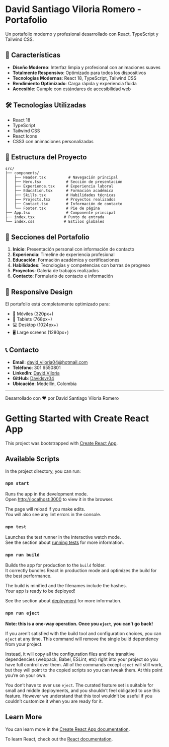 # David Santiago Viloria Romero - Portafolio

Un portafolio moderno y profesional desarrollado con React, TypeScript y Tailwind CSS.

## 🚀 Características

- **Diseño Moderno**: Interfaz limpia y profesional con animaciones suaves
- **Totalmente Responsivo**: Optimizado para todos los dispositivos
- **Tecnologías Modernas**: React 18, TypeScript, Tailwind CSS
- **Rendimiento Optimizado**: Carga rápida y experiencia fluida
- **Accesible**: Cumple con estándares de accesibilidad web

## 🛠️ Tecnologías Utilizadas

- React 18
- TypeScript
- Tailwind CSS
- React Icons
- CSS3 con animaciones personalizadas

## 📁 Estructura del Proyecto

```
src/
├── components/
│   ├── Header.tsx          # Navegación principal
│   ├── Hero.tsx           # Sección de presentación
│   ├── Experience.tsx     # Experiencia laboral
│   ├── Education.tsx      # Formación académica
│   ├── Skills.tsx         # Habilidades técnicas
│   ├── Projects.tsx       # Proyectos realizados
│   ├── Contact.tsx        # Información de contacto
│   └── Footer.tsx         # Pie de página
├── App.tsx                # Componente principal
├── index.tsx             # Punto de entrada
└── index.css             # Estilos globales
```

## 🎨 Secciones del Portafolio

1. **Inicio**: Presentación personal con información de contacto
2. **Experiencia**: Timeline de experiencia profesional
3. **Educación**: Formación académica y certificaciones
4. **Habilidades**: Tecnologías y competencias con barras de progreso
5. **Proyectos**: Galería de trabajos realizados
6. **Contacto**: Formulario de contacto e información

## 📱 Responsive Design

El portafolio está completamente optimizado para:
- 📱 Móviles (320px+)
- 📱 Tablets (768px+)
- 💻 Desktop (1024px+)
- 🖥️ Large screens (1280px+)

## 📞 Contacto

- **Email**: david_viloria04@hotmail.com
- **Teléfono**: 301 6550801
- **LinkedIn**: [David Viloria](https://www.linkedin.com/in/david-viloria-1105ds/)
- **GitHub**: [Davidsvr04](https://github.com/Davidsvr04)
- **Ubicación**: Medellín, Colombia

---

Desarrollado con ❤️ por David Santiago Viloria Romero

# Getting Started with Create React App

This project was bootstrapped with [Create React App](https://github.com/facebook/create-react-app).

## Available Scripts

In the project directory, you can run:

### `npm start`

Runs the app in the development mode.\
Open [http://localhost:3000](http://localhost:3000) to view it in the browser.

The page will reload if you make edits.\
You will also see any lint errors in the console.

### `npm test`

Launches the test runner in the interactive watch mode.\
See the section about [running tests](https://facebook.github.io/create-react-app/docs/running-tests) for more information.

### `npm run build`

Builds the app for production to the `build` folder.\
It correctly bundles React in production mode and optimizes the build for the best performance.

The build is minified and the filenames include the hashes.\
Your app is ready to be deployed!

See the section about [deployment](https://facebook.github.io/create-react-app/docs/deployment) for more information.

### `npm run eject`

**Note: this is a one-way operation. Once you `eject`, you can’t go back!**

If you aren’t satisfied with the build tool and configuration choices, you can `eject` at any time. This command will remove the single build dependency from your project.

Instead, it will copy all the configuration files and the transitive dependencies (webpack, Babel, ESLint, etc) right into your project so you have full control over them. All of the commands except `eject` will still work, but they will point to the copied scripts so you can tweak them. At this point you’re on your own.

You don’t have to ever use `eject`. The curated feature set is suitable for small and middle deployments, and you shouldn’t feel obligated to use this feature. However we understand that this tool wouldn’t be useful if you couldn’t customize it when you are ready for it.

## Learn More

You can learn more in the [Create React App documentation](https://facebook.github.io/create-react-app/docs/getting-started).

To learn React, check out the [React documentation](https://reactjs.org/).
